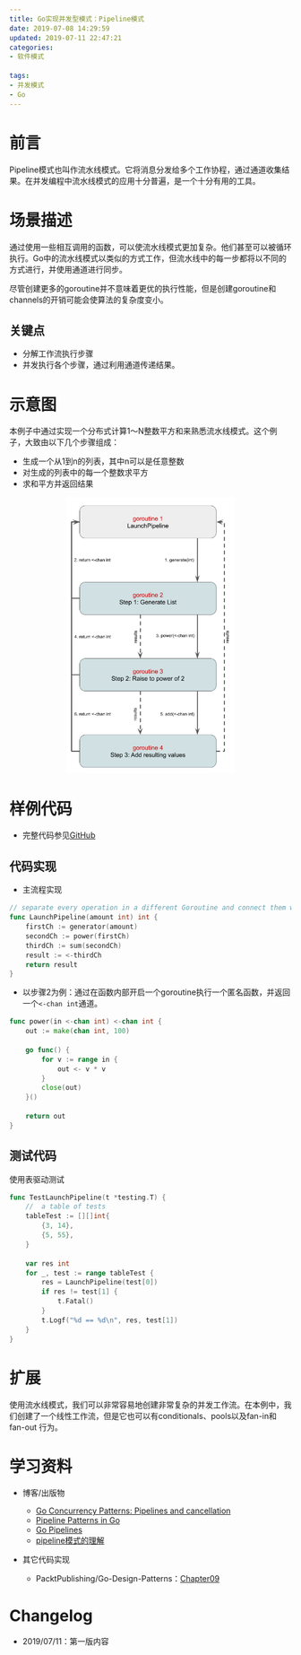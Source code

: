 ```yaml
---
title: Go实现并发型模式：Pipeline模式
date: 2019-07-08 14:29:59
updated: 2019-07-11 22:47:21
categories:
- 软件模式

tags:
- 并发模式
- Go
---
```

# 前言
Pipeline模式也叫作流水线模式。它将消息分发给多个工作协程，通过通道收集结果。在并发编程中流水线模式的应用十分普遍，是一个十分有用的工具。

<!-- more -->
# 场景描述
通过使用一些相互调用的函数，可以使流水线模式更加复杂。他们甚至可以被循环执行。Go中的流水线模式以类似的方式工作，但流水线中的每一步都将以不同的方式进行，并使用通道进行同步。

尽管创建更多的goroutine并不意味着更优的执行性能，但是创建goroutine和channels的开销可能会使算法的复杂度变小。
## 关键点
- 分解工作流执行步骤
- 并发执行各个步骤，通过利用通道传递结果。

# 示意图
本例子中通过实现一个分布式计算1～N整数平方和来熟悉流水线模式。这个例子，大致由以下几个步骤组成：
- 生成一个从1到n的列表，其中n可以是任意整数
- 对生成的列表中的每一个整数求平方
- 求和平方并返回结果

<div style="width: 300px; margin: auto">

![示意图](https://raw.githubusercontent.com/zhongqin0820/zhongqin0820.github.io/source-articles/source/images/develop/pattern/concurrency_pipeline.png)
</div>

# 样例代码
- 完整代码参见[GitHub](https://github.com/zhongqin0820/coding-playground/tree/master/go/pattern/concurrency/pipeline)

## 代码实现
- 主流程实现

```go
// separate every operation in a different Goroutine and connect them with channels.
func LaunchPipeline(amount int) int {
    firstCh := generator(amount)
    secondCh := power(firstCh)
    thirdCh := sum(secondCh)
    result := <-thirdCh
    return result
}
```

- 以步骤2为例：通过在函数内部开启一个goroutine执行一个匿名函数，并返回一个`<-chan int`通道。

```go
func power(in <-chan int) <-chan int {
    out := make(chan int, 100)

    go func() {
        for v := range in {
            out <- v * v
        }
        close(out)
    }()

    return out
}
```

## 测试代码
使用表驱动测试
```go
func TestLaunchPipeline(t *testing.T) {
    //  a table of tests
    tableTest := [][]int{
        {3, 14},
        {5, 55},
    }

    var res int
    for _, test := range tableTest {
        res = LaunchPipeline(test[0])
        if res != test[1] {
            t.Fatal()
        }
        t.Logf("%d == %d\n", res, test[1])
    }
}
```

# 扩展
使用流水线模式，我们可以非常容易地创建非常复杂的并发工作流。在本例中，我们创建了一个线性工作流，但是它也可以有conditionals、pools以及fan-in和fan-out 行为。

# 学习资料
- 博客/出版物
    - [Go Concurrency Patterns: Pipelines and cancellation](https://blog.golang.org/pipelines)
    - [Pipeline Patterns in Go](https://medium.com/statuscode/pipeline-patterns-in-go-a37bb3a7e61d)
    - [Go Pipelines](https://gist.github.com/brandur/0ed11ad9480809aad0dacecfcac41790)
    - [pipeline模式的理解](http://weakyon.com/2015/11/07/pipeline-mode.html)

- 其它代码实现
    - PacktPublishing/Go-Design-Patterns：[Chapter09](https://github.com/PacktPublishing/Go-Design-Patterns/tree/master/Chapter09)

# Changelog
- 2019/07/11：第一版内容
